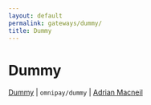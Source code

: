 ```yaml
---
layout: default
permalink: gateways/dummy/
title: Dummy
---
```


Dummy
=====

[Dummy](https://github.com/thephpleague/omnipay-dummy) | `omnipay/dummy` | [Adrian Macneil](https://github.com/adrianmacneil)